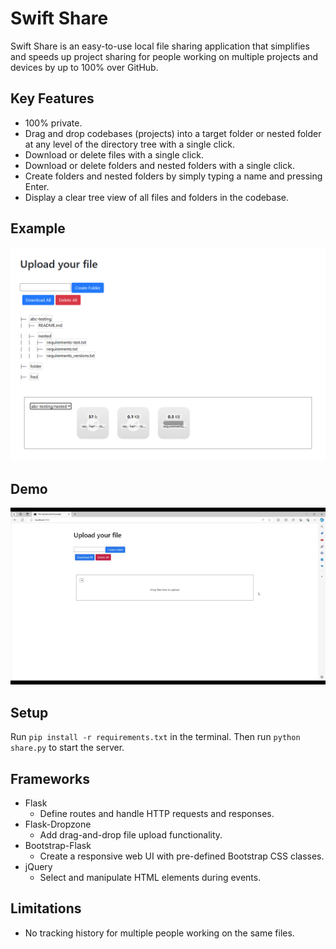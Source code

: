 # Swift Share

Swift Share is an easy-to-use local file sharing application that simplifies and speeds up project sharing for people working on multiple projects and devices by up to 100% over GitHub.

## Key Features
* 100% private.
* Drag and drop codebases (projects) into a target folder or nested folder at any level of the directory tree with a single click.
* Download or delete files with a single click.
* Download or delete folders and nested folders with a single click.
* Create folders and nested folders by simply typing a name and pressing Enter.
* Display a clear tree view of all files and folders in the codebase.

## Example
<img src="./data/example.png" alt="Example" width="690">

## Demo
![](./data/walkthrough.gif)

## Setup
Run `pip install -r requirements.txt` in the terminal. Then run `python share.py` to start the server.

## Frameworks
* Flask
    - Define routes and handle HTTP requests and responses.
* Flask-Dropzone
    - Add drag-and-drop file upload functionality.
* Bootstrap-Flask
    - Create a responsive web UI with pre-defined Bootstrap CSS classes.
* jQuery
    - Select and manipulate HTML elements during events.

## Limitations
* No tracking history for multiple people working on the same files.